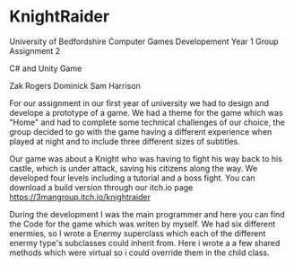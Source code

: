# KnightRaider
University of Bedfordshire
Computer Games Developement
Year 1
Group Assignment 2 

C# and Unity Game

Zak Rogers
Dominick
Sam Harrison


For our assignment in our first year of university we had to design and develope a prototype of a game. We had a theme for the game which was "Home" and had to complete some technical challenges of our choice, the group decided to go with the game having a different experience when played at night and to include three different sizes of subtitles. 

Our game was about a Knight who was having to fight his way back to his castle, which is under attack, saving his citizens along the way. We developed four levels including a tutorial and a boss fight. You can download a build version through our itch.io page https://3mangroup.itch.io/knightraider

During the development I was the main programmer and here you can find the Code for the game which was writen by myself. We had six different enermies, so I wrote a Enermy superclass which each of the different enermy type's subclasses could inherit from. Here i wrote a a few shared methods which were virtual so i could override them in the child class.

